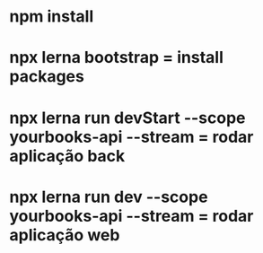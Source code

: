 # npm install
# npx lerna bootstrap = install packages

# npx lerna run devStart --scope yourbooks-api  --stream = rodar aplicação back

# npx lerna run dev --scope yourbooks-api --stream = rodar aplicação web


